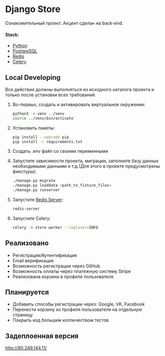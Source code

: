 # Django Store 

Ознакомительный проект. Акцент сделан на back-end.

#### Stack:

- [Python](https://www.python.org/downloads/)
- [PostgreSQL](https://www.postgresql.org/)
- [Redis](https://redis.io/)
- [Celery](https://docs.celeryq.dev/en/stable/index.html)

## Local Developing

Все действия должны выполняться из исходного каталога проекта и только после установки всех требований.

1. Во-первых, создать и активировать виртуальное окружение:
   ```bash
   python3 -m venv ../venv
   source ../venv/bin/activate
   ```
   
2. Установить пакеты:
   ```bash
   pip install --upgrade pip
   pip install -r requirements.txt
   ```
   
3. Создать .env файл со своими переменными
   
4. Запустите зависимости проекта, миграции, заполните базу данных необходимыми данными и т.д.(Для этого в проекте предусмотрены фикстуры):
   ```bash
   ./manage.py migrate
   ./manage.py loaddata <path_to_fixture_files>
   ./manage.py runserver 
   ```
   
5. Запустите [Redis Server](https://redis.io/docs/getting-started/installation/):
   ```bash
   redis-server
   ```
   
6. Запустите Celery:
   ```bash
   celery -A store worker --loglevel=INFO
   ```
   
## Реализовано
- Регистрация/Аутентификация
- Email верификация
- Возможность регистрации через GitHub
- Возможность оплаты через платежную систему Stripe
- Реализована корзина в профиле пользователя

## Планируется
- Добавить способы регистрации через: Google, VK, Facebook
- Перенести корзину из профиля пользователя на отдельную страницу
- Покрыть код большим колличеством тестов

## Задеплоенная версия 
http://80.249.144.11/
